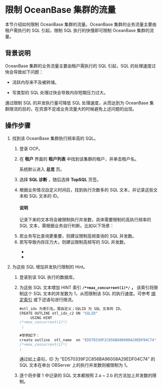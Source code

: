 限制 OceanBase 集群的流量
=======================================

本节介绍如何限制 OceanBase 集群的流量。OceanBase 集群的业务流量主要由租户需执行的 SQL 引起，限制 SQL 执行的快慢即可限制 OceanBase 集群的流量。

背景说明
-------------------------

OceanBase 集群的业务流量主要由租户需执行的 SQL 引起，SQL 的处理速度过快会导致如下问题：

* 活跃内存来不及被转储。



* 写类型的 SQL 处理过快会导致内存短期压力过大。






通过限制 SQL 的并发执行量可降低 SQL 处理速度，从而达到为 OceanBase 集群限流的目的，在资源不足或业务流量大的时候避免上述问题的出现。

操作步骤
-------------------------

1. 找到该 OceanBase 集群执行频率高的 SQL。

   1. 登录 OCP。



   2. 在 **租户** 界面的 **租户列表** 中找到该集群的租户，并单击租户名。

      系统默认进入 **总览** 页。


   3. 选择 **SQL 诊断** ，随后选择 **TopSQL** 页签。



   4. 根据业务情况自定义时间后，找到执行次数多的 SQL 文本，并记录这些文本和 SQL 文本的 ID。

      <main id="notice" type='explain'><h4>说明</h4><p>记录下来的文本将会被限制执行并发数，具体需要限制的高执行频率的 SQL 文本，需根据业务自行判断。比如以下场景：<li>若业务写比查询更重要，则建议限制高频查询的 SQL 并发数。</li><li>若写导致内存压力大，则建议限制高频写的 SQL 并发数。</li></p></main>


      *



      *










2. 为这些 SQL 增加并发执行限制的 Hint。

   1. 登录到该 SQL 执行的数据库。



   2. 为这些 SQL 文本增加 HINT 索引 **`/*+max_concurrent(1)*/`** **，** 该索引将限制这个 SQL 文本的并发数为 1，从而限制该 SQL 的执行速度。可参考 [绑定索引](https://www.oceanbase.com/docs/oceanbase-database/oceanbase-database/V3.1.2/plan-binding-1) 或下述语句进行限流。

      ```javascript
      #otl_idx 为索引名，需自定义；SQLID 为 SQL 文本的 ID。
      CREATE OUTLINE otl_idx_c2 ON "SQLID"
           USING HINT
      /*+max_concurrent(1)*/
       ;

      #举例如下：
      create outline  otl_name  on "ED570339F2C856BA96008A29EDF04C74" using hint
      /*+max_concurrent(1)*/
      ;
      ```



      通过如上语句，ID 为 "ED570339F2C856BA96008A29EDF04C74" 的 SQL 文本在单台 OBServer 上的执行并发数则被限制为 1。


   3. 逐个将步骤 1 中记录的 SQL 文本都按照 2.a \~ 2.b 的方法加上并发数的限制。








